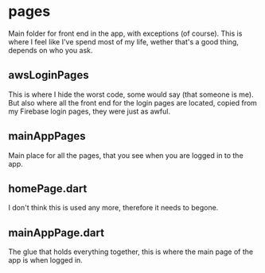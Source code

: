 # pages

Main folder for front end in the app, with exceptions (of course). This is where I feel like I've spend most of my life, wether that's a good thing, depends on who you ask.


## awsLoginPages

This is where I hide the worst code, some would say (that someone is me). But also where all the front end for the login pages are located, copied from my Firebase login pages, they were just as awful.


## mainAppPages

Main place for all the pages, that you see when you are logged in to the app.


## homePage.dart

I don't think this is used any more, therefore it needs to begone.


## mainAppPage.dart

The glue that holds everything together, this is where the main page of the app is when logged in.

